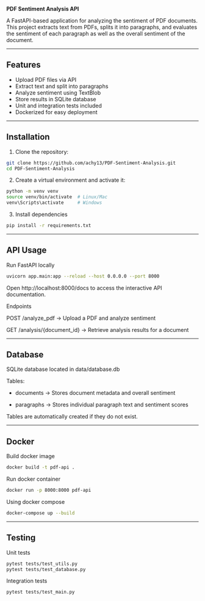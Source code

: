 **PDF Sentiment Analysis API**


A FastAPI-based application for analyzing the sentiment of PDF documents. This project extracts text from PDFs, splits it into paragraphs, and evaluates the sentiment of each paragraph as well as the overall sentiment of the document.

---

## Features

- Upload PDF files via API
- Extract text and split into paragraphs
- Analyze sentiment using TextBlob
- Store results in SQLite database
- Unit and integration tests included
- Dockerized for easy deployment

---

## Installation

1. Clone the repository:

```bash
git clone https://github.com/achy13/PDF-Sentiment-Analysis.git
cd PDF-Sentiment-Analysis
```


2. Create a virtual environment and activate it:

```bash
python -m venv venv
source venv/bin/activate  # Linux/Mac
venv\Scripts\activate     # Windows
```

3. Install dependencies

```bash
pip install -r requirements.txt
```

---

## API Usage

Run FastAPI locally

```bash
uvicorn app.main:app --reload --host 0.0.0.0 --port 8000
```

Open http://localhost:8000/docs to access the interactive API documentation.

Endpoints

POST /analyze_pdf → Upload a PDF and analyze sentiment

GET /analysis/{document_id} → Retrieve analysis results for a document

---

## Database

SQLite database located in data/database.db

Tables:

- documents → Stores document metadata and overall sentiment

- paragraphs → Stores individual paragraph text and sentiment scores

Tables are automatically created if they do not exist.

--- 

## Docker

Build docker image

```bash
docker build -t pdf-api .
```

Run docker container

```bash
docker run -p 8000:8000 pdf-api
```

Using docker compose

```bash
docker-compose up --build
```

---

## Testing

Unit tests

```bash
pytest tests/test_utils.py
pytest tests/test_database.py
```

Integration tests

```bash
pytest tests/test_main.py
```



